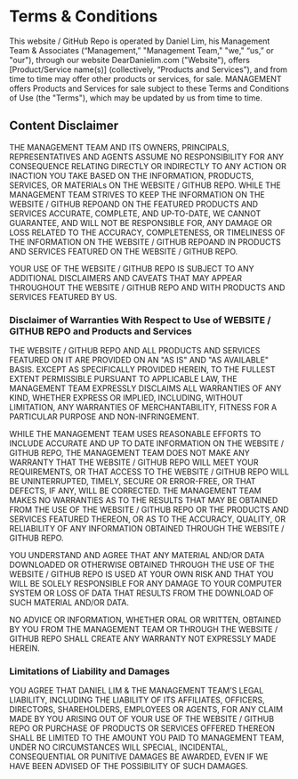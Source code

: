 # Terms & Conditions

This website / GitHub Repo is operated by Daniel Lim, his Management Team & Associates (“Management,” "Management Team," "we," “us,” or "our"), through our website DearDanielim.com ("Website"), offers [Product/Service name(s)] (collectively, “Products and Services”), and from time to time may offer other products or services, for sale. MANAGEMENT offers Products and Services for sale subject to these Terms and Conditions of Use (the "Terms"), which may be updated by us from time to time.


## Content Disclaimer

THE MANAGEMENT TEAM AND ITS OWNERS, PRINCIPALS, REPRESENTATIVES AND AGENTS ASSUME NO RESPONSIBILITY FOR ANY CONSEQUENCE RELATING DIRECTLY OR INDIRECTLY TO ANY ACTION OR INACTION YOU TAKE BASED ON THE INFORMATION, PRODUCTS, SERVICES, OR MATERIALs ON THE WEBSITE / GITHUB REPO. WHILE THE MANAGEMENT TEAM STRIVES TO KEEP THE INFORMATION ON THE WEBSITE / GITHUB REPOAND ON THE FEATURED PRODUCTS AND SERVICES ACCURATE, COMPLETE, AND UP-TO-DATE, WE CANNOT GUARANTEE, AND WILL NOT BE RESPONSIBLE FOR, ANY DAMAGE OR LOSS RELATED TO THE ACCURACY, COMPLETENESS, OR TIMELINESS OF THE INFORMATION ON THE WEBSITE / GITHUB REPOAND IN PRODUCTS AND SERVICES FEATURED ON THE WEBSITE / GITHUB REPO. 

YOUR USE OF THE WEBSITE / GITHUB REPO IS SUBJECT TO ANY ADDITIONAL DISCLAIMERS AND CAVEATS THAT MAY APPEAR THROUGHOUT THE WEBSITE / GITHUB REPO AND WITH PRODUCTS AND SERVICES FEATURED BY US.

### Disclaimer of Warranties With Respect to Use of WEBSITE / GITHUB REPO and Products and Services

THE WEBSITE / GITHUB REPO AND ALL PRODUCTS AND SERVICES FEATURED ON IT ARE PROVIDED ON AN "AS IS" AND "AS AVAILABLE" BASIS. EXCEPT AS SPECIFICALLY PROVIDED HEREIN, TO THE FULLEST EXTENT PERMISSIBLE PURSUANT TO APPLICABLE LAW, THE MANAGEMENT TEAM EXPRESSLY DISCLAIMS ALL WARRANTIES OF ANY KIND, WHETHER EXPRESS OR IMPLIED, INCLUDING, WITHOUT LIMITATION, ANY WARRANTIES OF MERCHANTABILITY, FITNESS FOR A PARTICULAR PURPOSE AND NON-INFRINGEMENT.

WHILE THE MANAGEMENT TEAM USES REASONABLE EFFORTS TO INCLUDE ACCURATE AND UP TO DATE INFORMATION ON THE WEBSITE / GITHUB REPO, THE MANAGEMENT TEAM DOES NOT MAKE ANY WARRANTY THAT THE WEBSITE / GITHUB REPO WILL MEET YOUR REQUIREMENTS, OR THAT ACCESS TO THE WEBSITE / GITHUB REPO WILL BE UNINTERRUPTED, TIMELY, SECURE OR ERROR-FREE, OR THAT DEFECTS, IF ANY, WILL BE CORRECTED. THE MANAGEMENT TEAM MAKES NO WARRANTIES AS TO THE RESULTS THAT MAY BE OBTAINED FROM THE USE OF THE WEBSITE / GITHUB REPO OR THE PRODUCTS AND SERVICES FEATURED THEREON,  OR AS TO THE ACCURACY, QUALITY, OR RELIABILITY OF ANY INFORMATION OBTAINED THROUGH THE WEBSITE / GITHUB REPO.

YOU UNDERSTAND AND AGREE THAT ANY MATERIAL AND/OR DATA DOWNLOADED OR OTHERWISE OBTAINED THROUGH THE USE OF THE WEBSITE / GITHUB REPO IS USED AT YOUR OWN RISK AND THAT YOU WILL BE SOLELY RESPONSIBLE FOR ANY DAMAGE TO YOUR COMPUTER SYSTEM OR LOSS OF DATA THAT RESULTS FROM THE DOWNLOAD OF SUCH MATERIAL AND/OR DATA.

NO ADVICE OR INFORMATION, WHETHER ORAL OR WRITTEN, OBTAINED BY YOU FROM THE MANAGEMENT TEAM OR THROUGH THE WEBSITE / GITHUB REPO SHALL CREATE ANY WARRANTY NOT EXPRESSLY MADE HEREIN.


### Limitations of Liability and Damages

YOU AGREE THAT DANIEL LIM & THE MANAGEMENT TEAM’S LEGAL LIABILITY, INCLUDING THE LIABILITY OF ITS AFFILIATES, OFFICERS, DIRECTORS, SHAREHOLDERS, EMPLOYEES OR AGENTS, FOR ANY CLAIM MADE BY YOU ARISING OUT OF YOUR USE OF THE WEBSITE / GITHUB REPO OR PURCHASE OF PRODUCTS OR SERVICES OFFERED THEREON SHALL BE LIMITED TO THE AMOUNT YOU PAID TO MANAGEMENT TEAM, UNDER NO CIRCUMSTANCES WILL SPECIAL, INCIDENTAL, CONSEQUENTIAL OR PUNITIVE DAMAGES BE AWARDED, EVEN IF WE HAVE BEEN ADVISED OF THE POSSIBILITY OF SUCH DAMAGES. 